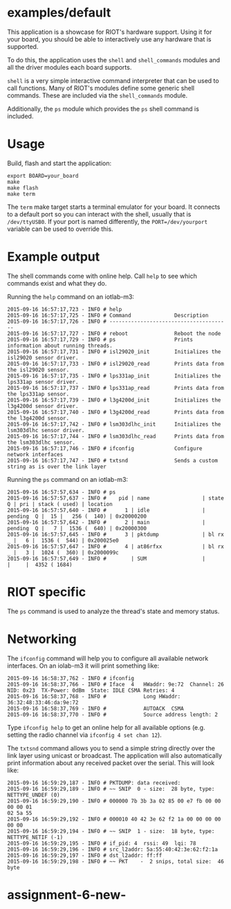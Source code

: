 examples/default
================
This application is a showcase for RIOT's hardware support. Using it
for your board, you should be able to interactively use any hardware
that is supported.

To do this, the application uses the `shell` and `shell_commands`
modules and all the driver modules each board supports.

`shell` is a very simple interactive command interpreter that can be
used to call functions.  Many of RIOT's modules define some generic
shell commands. These are included via the `shell_commands` module.

Additionally, the `ps` module which provides the `ps` shell command is
included.

Usage
=====

Build, flash and start the application:
```
export BOARD=your_board
make
make flash
make term
```

The `term` make target starts a terminal emulator for your board. It
connects to a default port so you can interact with the shell, usually
that is `/dev/ttyUSB0`. If your port is named differently, the
`PORT=/dev/yourport` variable can be used to override this.


Example output
==============

The shell commands come with online help. Call `help` to see which commands
exist and what they do.

Running the `help` command on an iotlab-m3:
```
2015-09-16 16:57:17,723 - INFO # help
2015-09-16 16:57:17,725 - INFO # Command              Description
2015-09-16 16:57:17,726 - INFO # ---------------------------------------
2015-09-16 16:57:17,727 - INFO # reboot               Reboot the node
2015-09-16 16:57:17,729 - INFO # ps                   Prints information about running threads.
2015-09-16 16:57:17,731 - INFO # isl29020_init        Initializes the isl29020 sensor driver.
2015-09-16 16:57:17,733 - INFO # isl29020_read        Prints data from the isl29020 sensor.
2015-09-16 16:57:17,735 - INFO # lps331ap_init        Initializes the lps331ap sensor driver.
2015-09-16 16:57:17,737 - INFO # lps331ap_read        Prints data from the lps331ap sensor.
2015-09-16 16:57:17,739 - INFO # l3g4200d_init        Initializes the l3g4200d sensor driver.
2015-09-16 16:57:17,740 - INFO # l3g4200d_read        Prints data from the l3g4200d sensor.
2015-09-16 16:57:17,742 - INFO # lsm303dlhc_init      Initializes the lsm303dlhc sensor driver.
2015-09-16 16:57:17,744 - INFO # lsm303dlhc_read      Prints data from the lsm303dlhc sensor.
2015-09-16 16:57:17,746 - INFO # ifconfig             Configure network interfaces
2015-09-16 16:57:17,747 - INFO # txtsnd               Sends a custom string as is over the link layer
```

Running the `ps` command on an iotlab-m3:

```
2015-09-16 16:57:57,634 - INFO # ps
2015-09-16 16:57:57,637 - INFO #    pid | name                 | state    Q | pri | stack ( used) | location
2015-09-16 16:57:57,640 - INFO #      1 | idle                 | pending  Q |  15 |   256 (  140) | 0x20000200
2015-09-16 16:57:57,642 - INFO #      2 | main                 | pending  Q |   7 |  1536 (  640) | 0x20000300
2015-09-16 16:57:57,645 - INFO #      3 | pktdump              | bl rx    _ |   6 |  1536 (  544) | 0x200025e0
2015-09-16 16:57:57,647 - INFO #      4 | at86rfxx             | bl rx    _ |   3 |  1024 (  360) | 0x2000099c
2015-09-16 16:57:57,649 - INFO #        | SUM                  |            |     |  4352 ( 1684)
```

RIOT specific
=============

The `ps` command is used to analyze the thread's state and memory
status.


Networking
==========

The `ifconfig` command will help you to configure all available network
interfaces. On an iolab-m3 it will print something like:
```
2015-09-16 16:58:37,762 - INFO # ifconfig
2015-09-16 16:58:37,766 - INFO # Iface  4   HWaddr: 9e:72  Channel: 26  NID: 0x23  TX-Power: 0dBm  State: IDLE CSMA Retries: 4
2015-09-16 16:58:37,768 - INFO #            Long HWaddr: 36:32:48:33:46:da:9e:72
2015-09-16 16:58:37,769 - INFO #            AUTOACK  CSMA
2015-09-16 16:58:37,770 - INFO #            Source address length: 2
```

Type `ifconfig help` to get an online help for all available options (e.g.
setting the radio channel via `ifconfig 4 set chan 12`).

The `txtsnd` command allows you to send a simple string directly over the link
layer using unicast or broadcast. The application will also automatically print
information about any received packet over the serial. This will look like:
```
2015-09-16 16:59:29,187 - INFO # PKTDUMP: data received:
2015-09-16 16:59:29,189 - INFO # ~~ SNIP  0 - size:  28 byte, type:
NETTYPE_UNDEF (0)
2015-09-16 16:59:29,190 - INFO # 000000 7b 3b 3a 02 85 00 e7 fb 00 00 00 00 01
02 5a 55
2015-09-16 16:59:29,192 - INFO # 000010 40 42 3e 62 f2 1a 00 00 00 00 00 00
2015-09-16 16:59:29,194 - INFO # ~~ SNIP  1 - size:  18 byte, type:
NETTYPE_NETIF (-1)
2015-09-16 16:59:29,195 - INFO # if_pid: 4  rssi: 49  lqi: 78
2015-09-16 16:59:29,196 - INFO # src_l2addr: 5a:55:40:42:3e:62:f2:1a
2015-09-16 16:59:29,197 - INFO # dst_l2addr: ff:ff
2015-09-16 16:59:29,198 - INFO # ~~ PKT    -  2 snips, total size:  46 byte
```
# assignment-6-new-
